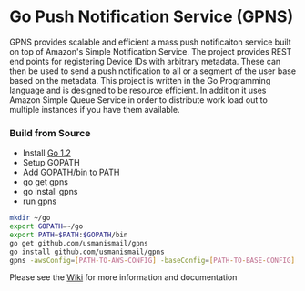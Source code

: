 Go Push Notification Service (GPNS)
===

GPNS provides scalable and efficient a mass push notificaiton service built on top of Amazon's Simple Notification Service. The project provides REST end points for registering Device IDs with arbitrary metadata. These can then be used to send a push notification to all or a segment of the user base based on the metadata. This project is written in the Go Programming language and is designed to be resource efficient. In addition it uses Amazon Simple Queue Service in order to distribute work load out to multiple instances if you have them available. 

### Build from Source
* Install [Go 1.2](http://golang.org/doc/install#install)
* Setup GOPATH
* Add GOPATH/bin to PATH
* go get gpns
* go install gpns
* run gpns

```bash
mkdir ~/go
export GOPATH=~/go
export PATH=$PATH:$GOPATH/bin
go get github.com/usmanismail/gpns
go install github.com/usmanismail/gpns
gpns -awsConfig=[PATH-TO-AWS-CONFIG] -baseConfig=[PATH-TO-BASE-CONFIG]
```

Please see the [Wiki](https://github.com/usmanismail/gpns/wiki) for more information and documentation

